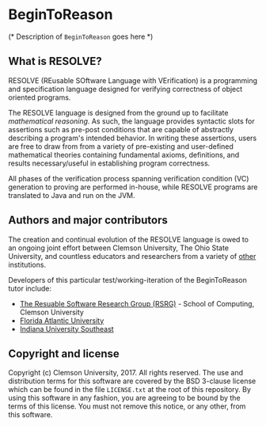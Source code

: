 BeginToReason
==============

(* Description of `BeginToReason` goes here *)

## What is RESOLVE?

RESOLVE (REusable SOftware Language with VErification) is a programming and
specification language designed for verifying correctness of object oriented
programs.

The RESOLVE language is designed from the ground up to facilitate *mathematical
reasoning*. As such, the language provides syntactic slots for assertions such
as pre-post conditions that are capable of abstractly describing a program's
intended behavior. In writing these assertions, users are free to draw from from
a variety of pre-existing and user-defined mathematical theories containing
fundamental axioms, definitions, and results necessary/useful in establishing
program correctness.

All phases of the verification process spanning verification condition (VC)
generation to proving are performed in-house, while RESOLVE programs are
translated to Java and run on the JVM.

## Authors and major contributors

The creation and continual evolution of the RESOLVE language is owed to an
ongoing joint effort between Clemson University, The Ohio State University, and
countless educators and researchers from a variety of [other](https://www.cs.clemson.edu/resolve/about.html) 
institutions.

Developers of this particular test/working-iteration of the BeginToReason tutor 
include:

* [The Resuable Software Research Group (RSRG)](https://www.cs.clemson.edu/resolve/) - School of Computing, Clemson University
* [Florida Atlantic University](http://www.fau.edu/research/)
* [Indiana University Southeast](https://www.ius.edu/)

## Copyright and license

Copyright (c) Clemson University, 2017. All rights reserved. The use and
distribution terms for this software are covered by the BSD 3-clause license
which can be found in the file `LICENSE.txt` at the root of this repository.
By using this software in any fashion, you are agreeing to be bound by the terms
of this license. You must not remove this notice, or any other, from this
software.
